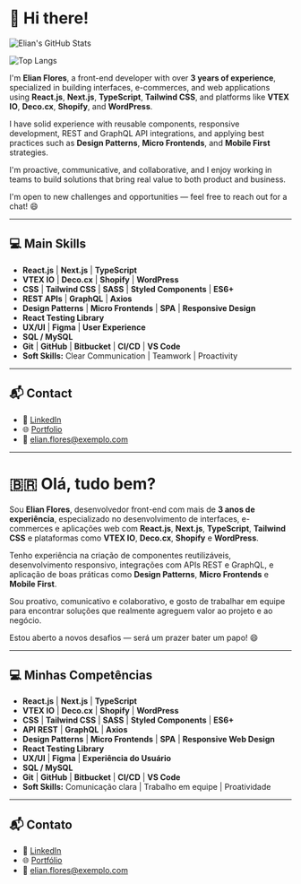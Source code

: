 # 👋 Hi there!


![Elian's GitHub Stats](https://github-readme-stats.vercel.app/api?username=elianfloresp&show_icons=true&theme=radical)

![Top Langs](https://github-readme-stats.vercel.app/api/top-langs/?username=elianfloresp&layout=compact&theme=radical)



I'm **Elian Flores**, a front-end developer with over **3 years of experience**, specialized in building interfaces, e-commerces, and web applications using **React.js**, **Next.js**, **TypeScript**, **Tailwind CSS**, and platforms like **VTEX IO**, **Deco.cx**, **Shopify**, and **WordPress**.

I have solid experience with reusable components, responsive development, REST and GraphQL API integrations, and applying best practices such as **Design Patterns**, **Micro Frontends**, and **Mobile First** strategies.

I'm proactive, communicative, and collaborative, and I enjoy working in teams to build solutions that bring real value to both product and business.

I'm open to new challenges and opportunities — feel free to reach out for a chat! 😄

---

## 💻 Main Skills

- **React.js** | **Next.js** | **TypeScript**
- **VTEX IO** | **Deco.cx** | **Shopify** | **WordPress**
- **CSS** | **Tailwind CSS** | **SASS** | **Styled Components** | **ES6+**
- **REST APIs** | **GraphQL** | **Axios**
- **Design Patterns** | **Micro Frontends** | **SPA** | **Responsive Design**
- **React Testing Library**
- **UX/UI** | **Figma** | **User Experience**
- **SQL / MySQL**
- **Git** | **GitHub** | **Bitbucket** | **CI/CD** | **VS Code**
- **Soft Skills:** Clear Communication | Teamwork | Proactivity

---

## 📬 Contact

- 💼 [LinkedIn](https://www.linkedin.com/in/elianflores/)
- 🌐 [Portfolio](https://seudominio.dev)
- 📧 elian.flores@exemplo.com

---

# 🇧🇷 Olá, tudo bem?

Sou **Elian Flores**, desenvolvedor front-end com mais de **3 anos de experiência**, especializado no desenvolvimento de interfaces, e-commerces e aplicações web com **React.js**, **Next.js**, **TypeScript**, **Tailwind CSS** e plataformas como **VTEX IO**, **Deco.cx**, **Shopify** e **WordPress**.

Tenho experiência na criação de componentes reutilizáveis, desenvolvimento responsivo, integrações com APIs REST e GraphQL, e aplicação de boas práticas como **Design Patterns**, **Micro Frontends** e **Mobile First**.

Sou proativo, comunicativo e colaborativo, e gosto de trabalhar em equipe para encontrar soluções que realmente agreguem valor ao projeto e ao negócio.

Estou aberto a novos desafios — será um prazer bater um papo! 😄

---

## 💻 Minhas Competências

- **React.js** | **Next.js** | **TypeScript**
- **VTEX IO** | **Deco.cx** | **Shopify** | **WordPress**
- **CSS** | **Tailwind CSS** | **SASS** | **Styled Components** | **ES6+**
- **API REST** | **GraphQL** | **Axios**
- **Design Patterns** | **Micro Frontends** | **SPA** | **Responsive Web Design**
- **React Testing Library**
- **UX/UI** | **Figma** | **Experiência do Usuário**
- **SQL / MySQL**
- **Git** | **GitHub** | **Bitbucket** | **CI/CD** | **VS Code**
- **Soft Skills:** Comunicação clara | Trabalho em equipe | Proatividade

---

## 📬 Contato

- 💼 [LinkedIn](https://www.linkedin.com/in/elianflores/)
- 🌐 [Portfólio](https://seudominio.dev)
- 📧 elian.flores@exemplo.com
